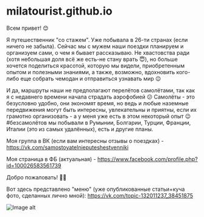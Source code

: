 # milatourist.github.io
Всем привет! 😊

Я путешественник "со стажем". Уже побывала в 26-ти странах (если ничего не забыла). Сейчас мы с мужем наши поездки планируем и организуем сами, о чем я бывает рассказываю. Не хвастовства ради (хотя небольшая доля всё же есть-не стану врать 😇), но больше хочется поделиться красотой, которую мы видели, приобретенным опытом и полезными знаниями, а также, возможно, вдохновить кого-либо еще собрать чемодан и отправиться узнавать мир 😉

И да, маршруты наши не предполагают перелётов самолётами, так как я с недавнего времени начала страдать аэрофобией 😕 Самолёты - это безусловно удобно, они экономят время, но ведь и любые наземные передвижения могут быть интересны, увлекательны и приятны, если их грамотно организовать - а у меня уже есть в этом некоторый опыт 😉
#безсамолётов мы побывали в Румынии, Болгарии, Турции, Франции, Италии (это из самых удалённых), есть и другие планы.

Моя группа в ВК (если вам интересны отзывы о поездках) - https://vk.com/samostoyatelnieputeshestvenniki

Моя страница в ФБ (актуальная) - https://www.facebook.com/profile.php?id=100026583561739

Добро пожаловать! 🙂👋

Вот здесь представлено "меню" (уже опубликованные статьи+куча фото, сделанных лично мной): 
https://vk.com/topic-132011237_38451875


![Image alt](https://pp.userapi.com/c824500/v824500505/145d8b/XIihoTxXr6A.jpg)
